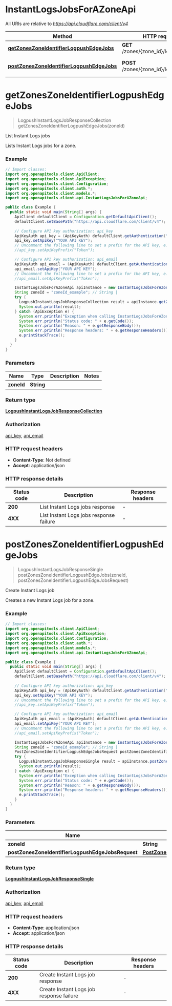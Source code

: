 # InstantLogsJobsForAZoneApi

All URIs are relative to *https://api.cloudflare.com/client/v4*

| Method | HTTP request | Description |
|------------- | ------------- | -------------|
| [**getZonesZoneIdentifierLogpushEdgeJobs**](InstantLogsJobsForAZoneApi.md#getZonesZoneIdentifierLogpushEdgeJobs) | **GET** /zones/{zone_id}/logpush/edge | List Instant Logs jobs |
| [**postZonesZoneIdentifierLogpushEdgeJobs**](InstantLogsJobsForAZoneApi.md#postZonesZoneIdentifierLogpushEdgeJobs) | **POST** /zones/{zone_id}/logpush/edge | Create Instant Logs job |


<a id="getZonesZoneIdentifierLogpushEdgeJobs"></a>
# **getZonesZoneIdentifierLogpushEdgeJobs**
> LogpushInstantLogsJobResponseCollection getZonesZoneIdentifierLogpushEdgeJobs(zoneId)

List Instant Logs jobs

Lists Instant Logs jobs for a zone.

### Example
```java
// Import classes:
import org.openapitools.client.ApiClient;
import org.openapitools.client.ApiException;
import org.openapitools.client.Configuration;
import org.openapitools.client.auth.*;
import org.openapitools.client.models.*;
import org.openapitools.client.api.InstantLogsJobsForAZoneApi;

public class Example {
  public static void main(String[] args) {
    ApiClient defaultClient = Configuration.getDefaultApiClient();
    defaultClient.setBasePath("https://api.cloudflare.com/client/v4");
    
    // Configure API key authorization: api_key
    ApiKeyAuth api_key = (ApiKeyAuth) defaultClient.getAuthentication("api_key");
    api_key.setApiKey("YOUR API KEY");
    // Uncomment the following line to set a prefix for the API key, e.g. "Token" (defaults to null)
    //api_key.setApiKeyPrefix("Token");

    // Configure API key authorization: api_email
    ApiKeyAuth api_email = (ApiKeyAuth) defaultClient.getAuthentication("api_email");
    api_email.setApiKey("YOUR API KEY");
    // Uncomment the following line to set a prefix for the API key, e.g. "Token" (defaults to null)
    //api_email.setApiKeyPrefix("Token");

    InstantLogsJobsForAZoneApi apiInstance = new InstantLogsJobsForAZoneApi(defaultClient);
    String zoneId = "zoneId_example"; // String | 
    try {
      LogpushInstantLogsJobResponseCollection result = apiInstance.getZonesZoneIdentifierLogpushEdgeJobs(zoneId);
      System.out.println(result);
    } catch (ApiException e) {
      System.err.println("Exception when calling InstantLogsJobsForAZoneApi#getZonesZoneIdentifierLogpushEdgeJobs");
      System.err.println("Status code: " + e.getCode());
      System.err.println("Reason: " + e.getResponseBody());
      System.err.println("Response headers: " + e.getResponseHeaders());
      e.printStackTrace();
    }
  }
}
```

### Parameters

| Name | Type | Description  | Notes |
|------------- | ------------- | ------------- | -------------|
| **zoneId** | **String**|  | |

### Return type

[**LogpushInstantLogsJobResponseCollection**](LogpushInstantLogsJobResponseCollection.md)

### Authorization

[api_key](../README.md#api_key), [api_email](../README.md#api_email)

### HTTP request headers

 - **Content-Type**: Not defined
 - **Accept**: application/json

### HTTP response details
| Status code | Description | Response headers |
|-------------|-------------|------------------|
| **200** | List Instant Logs jobs response |  -  |
| **4XX** | List Instant Logs jobs response failure |  -  |

<a id="postZonesZoneIdentifierLogpushEdgeJobs"></a>
# **postZonesZoneIdentifierLogpushEdgeJobs**
> LogpushInstantLogsJobResponseSingle postZonesZoneIdentifierLogpushEdgeJobs(zoneId, postZonesZoneIdentifierLogpushEdgeJobsRequest)

Create Instant Logs job

Creates a new Instant Logs job for a zone.

### Example
```java
// Import classes:
import org.openapitools.client.ApiClient;
import org.openapitools.client.ApiException;
import org.openapitools.client.Configuration;
import org.openapitools.client.auth.*;
import org.openapitools.client.models.*;
import org.openapitools.client.api.InstantLogsJobsForAZoneApi;

public class Example {
  public static void main(String[] args) {
    ApiClient defaultClient = Configuration.getDefaultApiClient();
    defaultClient.setBasePath("https://api.cloudflare.com/client/v4");
    
    // Configure API key authorization: api_key
    ApiKeyAuth api_key = (ApiKeyAuth) defaultClient.getAuthentication("api_key");
    api_key.setApiKey("YOUR API KEY");
    // Uncomment the following line to set a prefix for the API key, e.g. "Token" (defaults to null)
    //api_key.setApiKeyPrefix("Token");

    // Configure API key authorization: api_email
    ApiKeyAuth api_email = (ApiKeyAuth) defaultClient.getAuthentication("api_email");
    api_email.setApiKey("YOUR API KEY");
    // Uncomment the following line to set a prefix for the API key, e.g. "Token" (defaults to null)
    //api_email.setApiKeyPrefix("Token");

    InstantLogsJobsForAZoneApi apiInstance = new InstantLogsJobsForAZoneApi(defaultClient);
    String zoneId = "zoneId_example"; // String | 
    PostZonesZoneIdentifierLogpushEdgeJobsRequest postZonesZoneIdentifierLogpushEdgeJobsRequest = new PostZonesZoneIdentifierLogpushEdgeJobsRequest(); // PostZonesZoneIdentifierLogpushEdgeJobsRequest | 
    try {
      LogpushInstantLogsJobResponseSingle result = apiInstance.postZonesZoneIdentifierLogpushEdgeJobs(zoneId, postZonesZoneIdentifierLogpushEdgeJobsRequest);
      System.out.println(result);
    } catch (ApiException e) {
      System.err.println("Exception when calling InstantLogsJobsForAZoneApi#postZonesZoneIdentifierLogpushEdgeJobs");
      System.err.println("Status code: " + e.getCode());
      System.err.println("Reason: " + e.getResponseBody());
      System.err.println("Response headers: " + e.getResponseHeaders());
      e.printStackTrace();
    }
  }
}
```

### Parameters

| Name | Type | Description  | Notes |
|------------- | ------------- | ------------- | -------------|
| **zoneId** | **String**|  | |
| **postZonesZoneIdentifierLogpushEdgeJobsRequest** | [**PostZonesZoneIdentifierLogpushEdgeJobsRequest**](PostZonesZoneIdentifierLogpushEdgeJobsRequest.md)|  | |

### Return type

[**LogpushInstantLogsJobResponseSingle**](LogpushInstantLogsJobResponseSingle.md)

### Authorization

[api_key](../README.md#api_key), [api_email](../README.md#api_email)

### HTTP request headers

 - **Content-Type**: application/json
 - **Accept**: application/json

### HTTP response details
| Status code | Description | Response headers |
|-------------|-------------|------------------|
| **200** | Create Instant Logs job response |  -  |
| **4XX** | Create Instant Logs job response failure |  -  |

